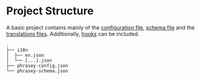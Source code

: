 # Project Structure

A basic project contains mainly of the [configuration file](./configuration.md), [schema file](./schema.md) and the [translations files](./translation.md). Additionally, [hooks](./hooks.md) can be included.

```
.
├── i18n
│  ├── en.json
│  └── [...].json
├── phrasey-config.json
└── phrasey-schema.json
```
